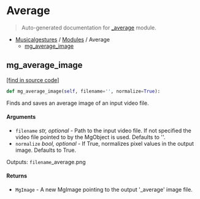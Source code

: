 # Average

> Auto-generated documentation for [_average](https://github.com/fourMs/MGT-python/blob/master/musicalgestures/_average.py) module.

- [Musicalgestures](README.md#musicalgestures-index) / [Modules](MODULES.md#musicalgestures-modules) / Average
    - [mg_average_image](#mg_average_image)

## mg_average_image

[[find in source code]](https://github.com/fourMs/MGT-python/blob/master/musicalgestures/_average.py#L7)

```python
def mg_average_image(self, filename='', normalize=True):
```

Finds and saves an average image of an input video file.

#### Arguments

- `filename` *str, optional* - Path to the input video file. If not specified the video file pointed to by the MgObject is used. Defaults to ''.
- `normalize` *bool, optional* - If True, normalizes pixel values in the output image. Defaults to True.

Outputs:
    `filename`_average.png

#### Returns

- `MgImage` - A new MgImage pointing to the output '_average' image file.
